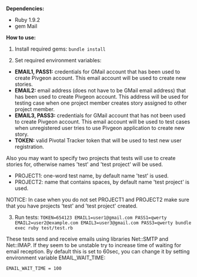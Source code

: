 **Dependencies:**

- Ruby 1.9.2
- gem Mail

**How to use:**

1) Install required gems: `bundle install`

2) Set required environment variables:

- **EMAIL1, PASS1:** credentials for GMail account that has been used to create Pivgeon account. This email account will be used to create new stories.
- **EMAIL2:** email address (does not have to be GMail email address) that has been used to create Pivgeon account. This address will be used for testing case when one project member creates story assigned to other project member.
- **EMAIL3, PASS3:** credentials for GMail account that has not been used to create Pivgeon account. This email account will be used to test cases when unregistered user tries to use Pivgeon application  to create new story.
- **TOKEN:** valid Pivotal Tracker token that will be used to test new user registration.

Also you may want to specify two projects that tests will use to create stories for, otherwise names 'test' and 'test project' will be used.    
    
- PROJECT1: one-word test name, by default name 'test' is used.
- PROJECT2: name that contains spaces, by default name 'test project' is used.
  
NOTICE: In case when you do not set PROJECT1 and PROJECT2 make sure that you have projects 'test' and 'test project' created. 

3) Run tests: `TOKEN=654123 EMAIL1=user1@gmail.com PASS1=qwerty EMAIL2=user2@example.com EMAIL3=user3@gmail.com PASS3=qwerty bundle exec ruby test/test.rb`


These tests send and receive emails using libraries Net::SMTP and Net::IMAP. If they seem to be unstable try to increase time of waiting for email reception. By default this is set to 60sec, you can change it by setting environment variable EMAIL_WAIT_TIME:

`EMAIL_WAIT_TIME = 100`



